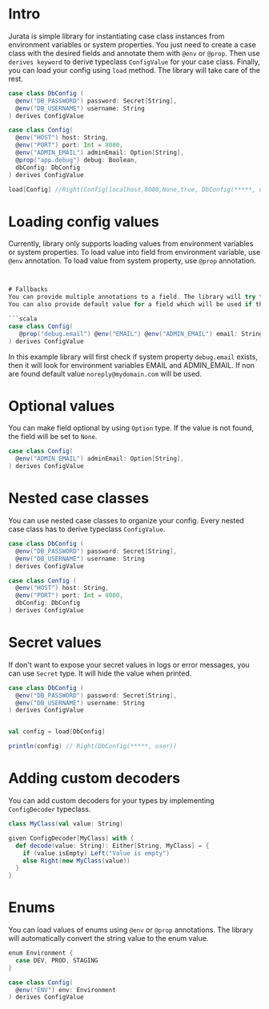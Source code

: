 # Intro
Jurata is simple library for instantiating case class instances from environment variables or system properties. 
You just need to create a case class with the desired fields and annotate them with `@env` or `@prop`. Then use `derives keyword` to derive typeclass `ConfigValue` for your case class.
Finally, you can load your config using `load` method. The library will take care of the rest.

```scala
case class DbConfig (
  @env("DB_PASSWORD") password: Secret[String],
  @env("DB_USERNAME") username: String
) derives ConfigValue

case class Config(
  @env("HOST") host: String,
  @env("PORT") port: Int = 8080,
  @env("ADMIN_EMAIL") adminEmail: Option[String],          
  @prop("app.debug") debug: Boolean,
  dbConfig: DbConfig
) derives ConfigValue

load[Config] //Right(Config(localhost,8080,None,true, DbConfig(*****, user)))
```

# Loading config values
Currently, library only supports loading values from environment variables or system properties. To load value into field from environment variable, use `@env` annotation. To load value from system property, use `@prop` annotation.

```scala


# Fallbacks
You can provide multiple annotations to a field. The library will try to load the value from the first annotation on the left, and if it fails, it will try the next one.
You can also provide default value for a field which will be used if the value is not found for any of the annotations.

```scala
case class Config(
   @prop("debug.email") @env("EMAIL") @env("ADMIN_EMAIL") email: String = "noreply@mydomain.com"
) derives ConfigValue
```

In this example library will first check if system property `debug.email` exists, then it will look for environment variables EMAIL and ADMIN_EMAIL. If non are found default value 
`noreply@mydomain.com` will be used.

# Optional values
You can make field optional by using `Option` type. If the value is not found, the field will be set to `None`.

```scala
case class Config(
  @env("ADMIN_EMAIL") adminEmail: Option[String],
) derives ConfigValue
```

# Nested case classes
You can use nested case classes to organize your config. Every nested case class has to derive typeclass `ConfigValue`.

```scala
case class DbConfig (
  @env("DB_PASSWORD") password: Secret[String],
  @env("DB_USERNAME") username: String
) derives ConfigValue 

case class Config (
  @env("HOST") host: String,
  @env("PORT") port: Int = 8080,
  dbConfig: DbConfig
) derives ConfigValue
```

# Secret values
If don't want to expose your secret values in logs or error messages, you can use `Secret` type. It will hide the value when printed.

```scala
case class DbConfig (
  @env("DB_PASSWORD") password: Secret[String],
  @env("DB_USERNAME") username: String
) derives ConfigValue


val config = load[DbConfig]

println(config) // Right(DbConfig(*****, user))

```

# Adding custom decoders
You can add custom decoders for your types by implementing `ConfigDecoder` typeclass.


```scala
class MyClass(val value: String)

given ConfigDecoder[MyClass] with {
  def decode(value: String): Either[String, MyClass] = {
    if (value.isEmpty) Left("Value is empty")
    else Right(new MyClass(value))
  }
}
```


# Enums
You can load values of enums using `@env` or `@prop` annotations. The library will automatically convert the string value to the enum value.

```scala
enum Environment {
  case DEV, PROD, STAGING
}

case class Config(
  @env("ENV") env: Environment
) derives ConfigValue
```
